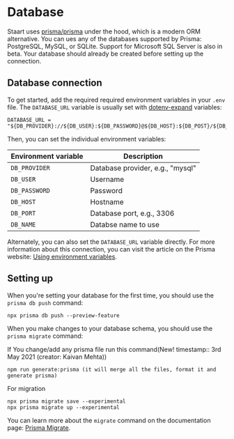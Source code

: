 # Database

Staart uses [prisma/prisma](https://github.com/prisma/prisma) under the hood, which is a modern ORM alternative. You can ues any of the databases supported by Prisma: PostgreSQL, MySQL, or SQLite. Support for Microsoft SQL Server is also in beta. Your database should already be created before setting up the connection.

## Database connection

To get started, add the required required environment variables in your `.env` file. The `DATABASE_URL` variable is usually set with [dotenv-expand](https://github.com/motdotla/dotenv-expand) variables:

```env title=".env"
DATABASE_URL = "${DB_PROVIDER}://${DB_USER}:${DB_PASSWORD}@${DB_HOST}:${DB_POST}/${DB_NAME}"
```

Then, you can set the individual environment variables:

| Environment variable | Description                      |
| -------------------- | -------------------------------- |
| `DB_PROVIDER`        | Database provider, e.g., "mysql" |
| `DB_USER`            | Username                         |
| `DB_PASSWORD`        | Password                         |
| `DB_HOST`            | Hostname                         |
| `DB_PORT`            | Database port, e.g., 3306        |
| `DB_NAME`            | Databse name to use              |

Alternately, you can also set the `DATABASE_URL` variable directly. For more information about this connection, you can visit the article on the Prisma website: [Using environment variables](https://www.prisma.io/docs/reference/tools-and-interfaces/prisma-schema#using-environment-variables).

## Setting up

When you're setting your database for the first time, you should use the `prisma db push` command:

```
npx prisma db push --preview-feature
```

When you make changes to your database schema, you should use the `prisma migrate` command:

If You change/add any prisma file run this command(New! timestamp:: 3rd May 2021 (creator: Kaivan Mehta))
```
npm run generate:prisma (it will merge all the files, format it and generate prisma)
```

For migration
```
npx prisma migrate save --experimental
npx prisma migrate up --experimental
```

You can learn more about the `migrate` command on the documentation page: [Prisma Migrate](https://www.prisma.io/docs/reference/tools-and-interfaces/prisma-migrate).
